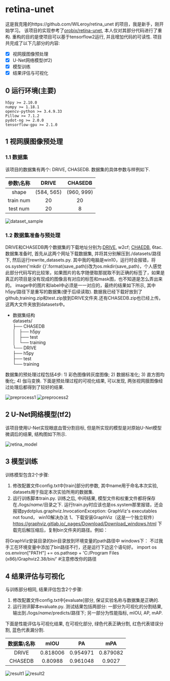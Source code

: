 # retina-unet
这是我克隆的https://github.com/WILeroy/retina_unet  的项目，我是新手，刚开始学习。
该项目的实现参考了[orobix/retina-unet](https://github.com/orobix/retina-unet), 本人仅对其部分代码进行了重构. 重构的目的是使项目可以基于tensorflow2运行, 并且增加代码的可读性. 项目共完成了以下几部分的内容:

- [x] 视网膜图像预处理
- [x] U-Net网络模型(tf2)
- [x] 模型训练
- [x] 结果评估与可视化

## 0 运行环境(主要)

```
h5py >= 2.10.0
numpy >= 1.18.1
opencv-python >= 3.4.9.33
Pillow >= 7.1.2
pydot-ng >= 2.0.0
tensorflow-gpu >= 2.1.0
```
## 1 视网膜图像预处理

### 1.1 数据集

该项目的数据集有两个: DRIVE, CHASEDB. 数据集的具体参数与样例如下.

参数\名称|DRIVE|CHASEDB
:-:|:--:|:-:
shape|(584, 565)|(960, 999)
train num|20|20
test num|20|8

![dataset_sample](./resources/datasets_sample.jpg)

### 1.2 数据集准备与预处理

DRIVE和CHASEDB两个数据集的下载地址分别为:[DRIVE](https://pan.baidu.com/s/1M9k07LKul2c8gZBUzJ-TzA), w2cf; [CHAEDB](https://pan.baidu.com/s/1ZigFfnciLkQBd5AgMFWldg), 6tac. 数据集准备时, 首先从这两个网址下载数据集, 并将其分别解压到./datasets/路径下, 然后运行rewrite_datasets.py. 其中我的电脑是win10，运行时会报错，将os.system('mkdir {}'.format(save_path))改为os.mkdir(save_path)，个人感觉此部分代码写的比较笨，如果图片的名字随便取那就取不到正确的标签了，如果是真正的项目是没有现成的图像且有对应的标签和mask图，也不知道是怎么弄出来的。
image中的图片和label中必须是一一对应的，最终的结果如下所示, 其中h5py/路径下是重写的数据集(便于后续读取).
数据我已经下载好放到了github,training.zip和test.zip放到DRIVE文件夹.还有CHASEDB.zip也已经上传。这两大文件夹放到datasets中。
* 数据集结构\
datasets/\
├── CHASEDB\
│   ├── h5py\
│   ├── test\
│   └── training\
└── DRIVE\
    ├── h5py\
    ├── test\
    └── training

数据集的预处理过程包括4步: 1) 彩色图像转灰度图像; 2) 数据标准化; 3) 直方图均衡化; 4) 伽马变换. 下面是预处理过程的可视化结果, 可以发现, 两张视网膜图像经过处理后都得到了较好的结果.

![preprocess1](./resources/preprocess.jpg)
![preprocess2](./resources/preprocess2.jpg)

## 2 U-Net网络模型(tf2)

该项目使用U-Net实现眼底血管分割目标, 但是所实现的模型是对原始U-Net模型微调后的结果, 结构图如下所示. 

![retina_model](./resources/U-Net.png)

## 3 模型训练

训练模型包含2个步骤: 

1. 修改配置文件config.txt中[train]部分的参数, 其中name用于命名本次实验, datasets用于指定本次实验所用的数据集.
2. 运行训练脚本train.py. 训练之后, 中间结果, 模型文件和权重文件都将保存在./logs/$name$/目录之下.
运行train.py时应该也是os.system那里报错，还会报错pydotplus.graphviz.InvocationException: GraphViz's executables not found，
win10解决办法 
1、下载安装GraphViz（这是一个独立软件）
https://graphviz.gitlab.io/_pages/Download/Download_windows.html
下载完后解压缩后，复制bin文件夹的路径。例如：

将GraphViz安装目录的bin目录放到环境变量的path路径中
windows下：
不过我手工在环境变量中添加了bin路径不行，还是运行下边这个语句好。
import os
os.environ["PATH"] += os.pathsep + 'C:/Program Files (x86)/Graphviz2.38/bin/'  #注意修改你的路径
## 4 结果评估与可视化

与训练部分相同, 结果评估包含2个步骤:

1. 修改配置文件config.txt中[evaluate]部分, 保证实验名称与数据集是正确的.
2. 运行测评脚本evaluate.py. 测试结果包括两部分: 一部分为可视化的分割结果, 输出到./logs/$name$/predicts/路径下; 另一部分为性能指标, mIOU, AP, mAP.

下面是性能评估与可视化结果, 在可视化部分, 绿色代表正确分割, 红色代表错误分割, 蓝色代表漏分割. 

数据集\名称|mIOU|PA|mPA
:-:|:--:|:-:|:-:
DRIVE|0.818006|0.954971|0.879082|
CHASEDB|0.80988|0.961048|0.9027

![result1](./resources/DRIVE.png)
![result2](./resources/CHASEDB.png)
